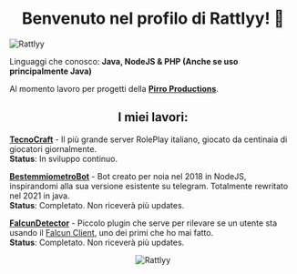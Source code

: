 <h1 align="center">Benvenuto nel profilo di Rattlyy! 👋</h1>
<p align="left"> <img src="https://komarev.com/ghpvc/?username=Rattlyy" alt="Rattlyy" /> </p>

Linguaggi che conosco: **Java, NodeJS & PHP (Anche se uso principalmente Java)**

Al momento lavoro per progetti della [**Pirro Productions**](https://github.com/TecnoCraftNet).

<h2 align="center"> I miei lavori: </h2>

[**TecnoCraft**](https://tecnocraft.net/) - Il più grande server RolePlay italiano, giocato da centinaia di giocatori giornalmente.
<br>**Status**: In sviluppo continuo.

[**BestemmiometroBot**](https://github.com/Rattlyy/BestemmiometroBot) - Bot creato per noia nel 2018 in NodeJS, inspirandomi alla sua versione esistente su telegram. Totalmente rewritato nel 2021 in java. 
<br>**Status**: Completato. Non riceverà più updates.

[**FalcunDetector**](https://github.com/Rattlyy/FalcunDetector) - Piccolo plugin che serve per rilevare se un utente sta usando il [Falcun Client](https://falcun.net/), uno dei primi che ho mai fatto. 
<br>**Status**: Completato. Non riceverà più updates.


<p align="center"><img src="https://github-readme-stats.vercel.app/api?username=Rattlyy&show_icons=true&count_private=true" alt="Rattlyy" /></p>
